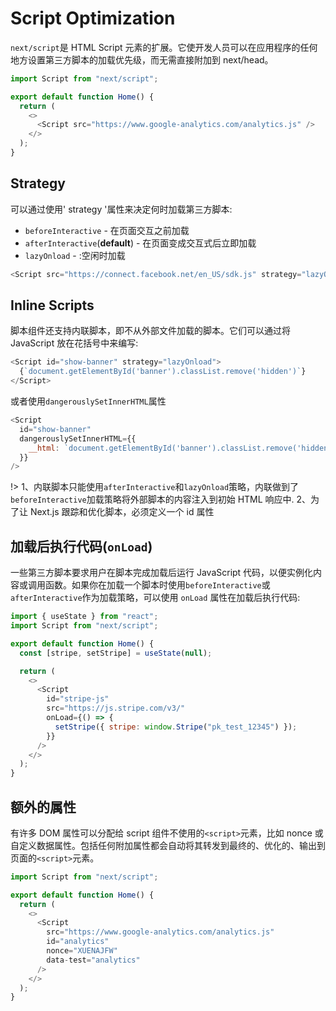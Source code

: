 # Script Optimization

`next/script`是 HTML Script 元素的扩展。它使开发人员可以在应用程序的任何地方设置第三方脚本的加载优先级，而无需直接附加到 next/head。

```js
import Script from "next/script";

export default function Home() {
  return (
    <>
      <Script src="https://www.google-analytics.com/analytics.js" />
    </>
  );
}
```

## Strategy

可以通过使用' strategy '属性来决定何时加载第三方脚本:

- `beforeInteractive` - 在页面交互之前加载
- `afterInteractive`(**default**) - 在页面变成交互式后立即加载
- `lazyOnload` - :空闲时加载

```js
<Script src="https://connect.facebook.net/en_US/sdk.js" strategy="lazyOnload" />
```

## Inline Scripts

脚本组件还支持内联脚本，即不从外部文件加载的脚本。它们可以通过将 JavaScript 放在花括号中来编写:

```js
<Script id="show-banner" strategy="lazyOnload">
  {`document.getElementById('banner').classList.remove('hidden')`}
</Script>
```

或者使用`dangerouslySetInnerHTML`属性

```js
<Script
  id="show-banner"
  dangerouslySetInnerHTML={{
    __html: `document.getElementById('banner').classList.remove('hidden')`,
  }}
/>
```

!> 1、内联脚本只能使用`afterInteractive`和`lazyOnload`策略，内联做到了`beforeInteractive`加载策略将外部脚本的内容注入到初始 HTML 响应中.
2、为了让 Next.js 跟踪和优化脚本，必须定义一个 id 属性

## 加载后执行代码(`onLoad`)

一些第三方脚本要求用户在脚本完成加载后运行 JavaScript 代码，以便实例化内容或调用函数。如果你在加载一个脚本时使用`beforeInteractive`或`afterInteractive`作为加载策略，可以使用 `onLoad` 属性在加载后执行代码:

```js
import { useState } from "react";
import Script from "next/script";

export default function Home() {
  const [stripe, setStripe] = useState(null);

  return (
    <>
      <Script
        id="stripe-js"
        src="https://js.stripe.com/v3/"
        onLoad={() => {
          setStripe({ stripe: window.Stripe("pk_test_12345") });
        }}
      />
    </>
  );
}
```

## 额外的属性

有许多 DOM 属性可以分配给 script 组件不使用的`<script>`元素，比如 nonce 或自定义数据属性。包括任何附加属性都会自动将其转发到最终的、优化的、输出到页面的`<script>`元素。

```js
import Script from "next/script";

export default function Home() {
  return (
    <>
      <Script
        src="https://www.google-analytics.com/analytics.js"
        id="analytics"
        nonce="XUENAJFW"
        data-test="analytics"
      />
    </>
  );
}
```
